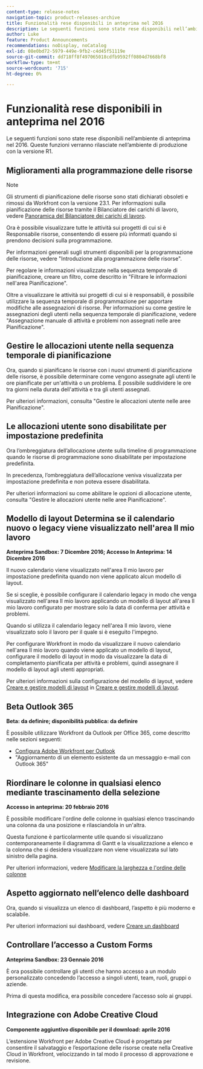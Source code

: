 ```yaml
---
content-type: release-notes
navigation-topic: product-releases-archive
title: Funzionalità rese disponibili in anteprima nel 2016
description: Le seguenti funzioni sono state rese disponibili nell’ambiente di anteprima nel 2016. Queste funzioni verranno rilasciate nell’ambiente di produzione con la versione R1.
author: Luke
feature: Product Announcements
recommendations: noDisplay, noCatalog
exl-id: 08e0bd72-5979-449e-9fb2-c4d45f51119e
source-git-commit: dd718ff8f497065018cdfb9592ff0804d7668bf8
workflow-type: tm+mt
source-wordcount: '715'
ht-degree: 0%

---
```


# Funzionalità rese disponibili in anteprima nel 2016

Le seguenti funzioni sono state rese disponibili nell’ambiente di anteprima nel 2016. Queste funzioni verranno rilasciate nell’ambiente di produzione con la versione R1.

## Miglioramenti alla programmazione delle risorse

>[!NOTE]
>
>Gli strumenti di pianificazione delle risorse sono stati dichiarati obsoleti e rimossi da Workfront con la versione 23.1. Per informazioni sulla pianificazione delle risorse tramite il Bilanciatore dei carichi di lavoro, vedere [Panoramica del Bilanciatore dei carichi di lavoro](../../../../resource-mgmt/workload-balancer/overview-workload-balancer.md).

Ora è possibile visualizzare tutte le attività sui progetti di cui si è Responsabile risorse, consentendo di essere più informati quando si prendono decisioni sulla programmazione.

Per informazioni generali sugli strumenti disponibili per la programmazione delle risorse, vedere &quot;Introduzione alla programmazione delle risorse&quot;.

Per regolare le informazioni visualizzate nella sequenza temporale di pianificazione, creare un filtro, come descritto in &quot;Filtrare le informazioni nell&#39;area Pianificazione&quot;.

Oltre a visualizzare le attività sui progetti di cui si è responsabili, è possibile utilizzare la sequenza temporale di programmazione per apportare modifiche alle assegnazioni di risorse. Per informazioni su come gestire le assegnazioni degli utenti nella sequenza temporale di pianificazione, vedere &quot;Assegnazione manuale di attività e problemi non assegnati nelle aree Pianificazione&quot;.

## Gestire le allocazioni utente nella sequenza temporale di pianificazione

Ora, quando si pianificano le risorse con i nuovi strumenti di pianificazione delle risorse, è possibile determinare come vengono assegnate agli utenti le ore pianificate per un&#39;attività o un problema. È possibile suddividere le ore tra giorni nella durata dell&#39;attività e tra gli utenti assegnati.

Per ulteriori informazioni, consulta &quot;Gestire le allocazioni utente nelle aree Pianificazione&quot;.

## Le allocazioni utente sono disabilitate per impostazione predefinita

Ora l’ombreggiatura dell’allocazione utente sulla timeline di programmazione quando le risorse di programmazione sono disabilitate per impostazione predefinita.

In precedenza, l’ombreggiatura dell’allocazione veniva visualizzata per impostazione predefinita e non poteva essere disabilitata.

Per ulteriori informazioni su come abilitare le opzioni di allocazione utente, consulta
&quot;Gestire le allocazioni utente nelle aree Pianificazione&quot;.

## Modello di layout Determina se il calendario nuovo o legacy viene visualizzato nell&#39;area Il mio lavoro

**Anteprima Sandbox: 7 Dicembre 2016; Accesso In Anteprima: 14 Dicembre 2016** 

Il nuovo calendario viene visualizzato nell&#39;area Il mio lavoro per impostazione predefinita quando non viene applicato alcun modello di layout.

Se si sceglie, è possibile configurare il calendario legacy in modo che venga visualizzato nell&#39;area Il mio lavoro applicando un modello di layout all&#39;area Il mio lavoro configurato per mostrare solo la data di conferma per attività e problemi.

Quando si utilizza il calendario legacy nell&#39;area Il mio lavoro, viene visualizzato solo il lavoro per il quale si è eseguito l&#39;impegno.

Per configurare Workfront in modo da visualizzare il nuovo calendario nell&#39;area Il mio lavoro quando viene applicato un modello di layout, configurare il modello di layout in modo da visualizzare la data di completamento pianificata per attività e problemi, quindi assegnare il modello di layout agli utenti appropriati.

Per ulteriori informazioni sulla configurazione del modello di layout, vedere [Creare e gestire modelli di layout](../../../../administration-and-setup/customize-workfront/use-layout-templates/create-and-manage-layout-templates.md#customizing-my-work) in [Creare e gestire modelli di layout](../../../../administration-and-setup/customize-workfront/use-layout-templates/create-and-manage-layout-templates.md).

## Beta Outlook 365

**Beta: da definire; disponibilità pubblica: da definire**

È possibile utilizzare Workfront da Outlook per Office 365, come descritto nelle sezioni seguenti:

* [Configura Adobe Workfront per Outlook](../../../../workfront-integrations-and-apps/using-workfront-with-outlook/set-up-workfront-for-outlook.md)
* &quot;Aggiornamento di un elemento esistente da un messaggio e-mail con Outlook 365&quot;

## Riordinare le colonne in qualsiasi elenco mediante trascinamento della selezione

**Accesso in anteprima: 20 febbraio 2016**

È possibile modificare l&#39;ordine delle colonne in qualsiasi elenco trascinando una colonna da una posizione e rilasciandola in un&#39;altra.

Questa funzione è particolarmente utile quando si visualizzano contemporaneamente il diagramma di Gantt e la visualizzazione a elenco e la colonna che si desidera visualizzare non viene visualizzata sul lato sinistro della pagina. 

Per ulteriori informazioni, vedere [Modificare la larghezza e l&#39;ordine delle colonne](../../../../reports-and-dashboards/reports/reporting-elements/modify-column-width-order.md)

## Aspetto aggiornato nell’elenco delle dashboard

Ora, quando si visualizza un elenco di dashboard, l’aspetto è più moderno e scalabile.

Per ulteriori informazioni sui dashboard, vedere [Creare un dashboard](../../../../reports-and-dashboards/dashboards/creating-and-managing-dashboards/create-dashboard.md)

## Controllare l’accesso a Custom Forms

**Anteprima Sandbox: 23 Gennaio 2016**

È ora possibile controllare gli utenti che hanno accesso a un modulo personalizzato concedendo l’accesso a singoli utenti, team, ruoli, gruppi o aziende. 

Prima di questa modifica, era possibile concedere l’accesso solo ai gruppi.

## Integrazione con Adobe Creative Cloud

**Componente aggiuntivo disponibile per il download: aprile 2016**

L’estensione Workfront per Adobe Creative Cloud è progettata per consentire il salvataggio e l’esportazione delle risorse create nella Creative Cloud in Workfront, velocizzando in tal modo il processo di approvazione e revisione.
